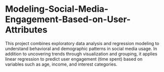 # Modeling-Social-Media-Engagement-Based-on-User-Attributes
This project combines exploratory data analysis and regression modeling to understand behavioral and demographic patterns in social media usage. In addition to uncovering trends through visualization and grouping, it applies linear regression to predict user engagement (time spent) based on variables such as age, income, and interest categories.
